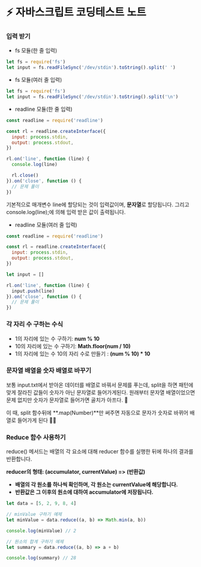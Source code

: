 # ⚡️ 자바스크립트 코딩테스트 노트

### 입력 받기

- fs 모듈(한 줄 입력)

```jsx
let fs = require('fs')
let input = fs.readFileSync('/dev/stdin').toString().split(' ')
```

- fs 모듈(여러 줄 입력)

```jsx
let fs = require('fs')
let input = fs.readFileSync('/dev/stdin').toString().split('\n')
```

- readline 모듈(한 줄 입력)

```jsx
const readline = require('readline')

const rl = readline.createInterface({
  input: process.stdin,
  output: process.stdout,
})

rl.on('line', function (line) {
  console.log(line)

  rl.close()
}).on('close', function () {
  // 문제 풀이
})
```

기본적으로 매개변수 line에 할당되는 것이 입력값이며, **문자열**로 할당됩니다. 그리고 console.log(line);에 의해 입력 받은 값이 출력됩니다.

- readline 모듈(여러 줄 입력)

```jsx
const readline = require('readline')

const rl = readline.createInterface({
  input: process.stdin,
  output: process.stdout,
})

let input = []

rl.on('line', function (line) {
  input.push(line)
}).on('close', function () {
  // 문제 풀이
})
```

### 각 자리 수 구하는 수식

- 1의 자리에 있는 수 구하기: **num % 10**
- 10의 자리에 있는 수 구하기: **Math.floor(num / 10)**
- 1의 자리에 있는 수 10의 자리 수로 만들기 : **(num % 10) \* 10**

### 문자열 배열을 숫자 배열로 바꾸기

보통 input.txt에서 받아온 데이터를 배열로 바꿔서 문제를 푸는데, split을 하면 패턴에 맞게 잘라진 값들이 숫자가 아닌 문자열로 들어가게된다. 원래부터 문자열 배열이었으면 문제 없지만 숫자가 문자열로 들어가면 골치가 아프다. 😤

이 때, split 함수뒤에 **.map(Number)**만 써주면 자동으로 문자가 숫자로 바뀌어 배열로 들어가게 된다 👍🏻

### Reduce 함수 사용하기

reduce() 메서드는 배열의 각 요소에 대해 reducer 함수를 실행한 뒤에 하나의 결과를 반환합니다.

**reducer의 형태: (accumulator, currentValue) => (반환값)**

- **배열의 각 원소를 하나씩 확인하며, 각 원소는 currentValue에 해당합니다.**
- **반환값은 그 이후의 원소에 대하여 accumulator에 저장됩니다.**

```javascript
let data = [5, 2, 9, 8, 4]

// minValue 구하기 예제
let minValue = data.reduce((a, b) => Math.min(a, b))

console.log(minValue) // 2

// 원소의 합계 구하기 예제
let summary = data.reduce((a, b) => a + b)

console.log(summary) // 28
```
